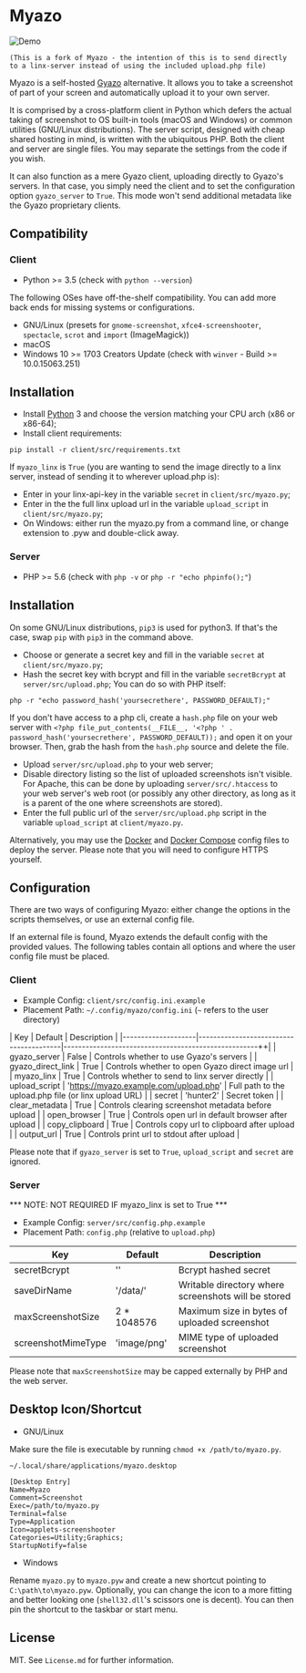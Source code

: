 # Myazo

![Demo](https://raw.githubusercontent.com/migueldemoura/myazo/master/demo.gif)

`(This is a fork of Myazo - the intention of this is to send directly to a linx-server instead of using the included upload.php file)`

Myazo is a self-hosted [Gyazo] alternative. It allows you to take a screenshot of part of your screen and automatically upload it to your own server.

It is comprised by a cross-platform client in Python which defers the actual taking of screenshot to OS built-in tools (macOS and Windows) or common utilities (GNU/Linux distributions). The server script, designed with cheap shared hosting in mind, is written with the ubiquitous PHP. Both the client and server are single files. You may separate the settings from the code if you wish.

It can also function as a mere Gyazo client, uploading directly to Gyazo's servers. In that case, you simply need the client and to set the configuration option `gyazo_server` to `True`. This mode won't send additional metadata like the Gyazo proprietary clients.

## Compatibility

### Client

* Python >= 3.5 (check with `python --version`)

The following OSes have off-the-shelf compatibility. You can add more back ends for missing systems or configurations.

* GNU/Linux (presets for `gnome-screenshot`, `xfce4-screenshooter`, `spectacle`, `scrot` and `import` (ImageMagick))
* macOS
* Windows 10 >= 1703 Creators Update (check with `winver` - Build >= 10.0.15063.251)

## Installation

* Install [Python] 3 and choose the version matching your CPU arch (x86 or x86-64);
* Install client requirements:

```shell
pip install -r client/src/requirements.txt
```

If `myazo_linx` is `True` (you are wanting to send the image directly to a linx server, instead of sending it to wherever upload.php is):
* Enter in your linx-api-key in the variable `secret` in `client/src/myazo.py`;
* Enter in the the full linx upload url in the variable `upload_script` in `client/src/myazo.py`;
* On Windows: either run the myazo.py from a command line, or change extension to .pyw and double-click away.

### Server

* PHP >= 5.6 (check with `php -v` or `php -r "echo phpinfo();"`)

## Installation

On some GNU/Linux distributions, `pip3` is used for python3. If that's the case, swap `pip` with `pip3` in the command above.

* Choose or generate a secret key and fill in the variable `secret` at `client/src/myazo.py`;
* Hash the secret key with bcrypt and fill in the variable `secretBcrypt` at `server/src/upload.php`;
You can do so with PHP itself:

```shell
php -r "echo password_hash('yoursecrethere', PASSWORD_DEFAULT);"
```

If you don't have access to a php cli, create a `hash.php` file on your web server with `<?php file_put_contents(__FILE__, '<?php ' . password_hash('yoursecrethere', PASSWORD_DEFAULT));` and open it on your browser. Then, grab the hash from the `hash.php` source and delete the file.

* Upload `server/src/upload.php` to your web server;
* Disable directory listing so the list of uploaded screenshots isn't visible. For Apache, this can be done by uploading `server/src/.htaccess` to your web server's web root (or possibly any other directory, as long as it is a parent of the one where screenshots are stored).
* Enter the full public url of the `server/src/upload.php` script in the variable `upload_script` at `client/myazo.py`.

Alternatively, you may use the [Docker] and [Docker Compose] config files to deploy the server. Please note that you will need to configure HTTPS yourself.

## Configuration

There are two ways of configuring Myazo: either change the options in the scripts themselves, or use an external config file.

If an external file is found, Myazo extends the default config with the provided values. The following tables contain all options and where the user config file must be placed.

### Client

* Example Config: `client/src/config.ini.example`
* Placement Path: `~/.config/myazo/config.ini` (`~` refers to the user directory)

| Key                | Default                                | Description                                           |
|--------------------|----------------------------------------|-----------------------------------------------------++|
| gyazo_server       | False                                  | Controls whether to use Gyazo's servers               |
| gyazo_direct_link  | True                                   | Controls whether to open Gyazo direct image url       |
| myazo_linx         | True                                   | Controls whether to send to linx server directly      |
| upload_script      | 'https://myazo.example.com/upload.php' | Full path to the upload.php file (or linx upload URL) |
| secret             | 'hunter2'                              | Secret token                                          |
| clear_metadata     | True                                   | Controls clearing screenshot metadata before upload   |
| open_browser       | True                                   | Controls open url in default browser after upload     |
| copy_clipboard     | True                                   | Controls copy url to clipboard after upload           |
| output_url         | True                                   | Controls print url to stdout after upload             |

Please note that if `gyazo_server` is set to `True`, `upload_script` and `secret` are ignored.

### Server
*** NOTE: NOT REQUIRED IF myazo_linx is set to True ***
* Example Config: `server/src/config.php.example`
* Placement Path: `config.php` (relative to `upload.php`)

| Key                | Default                                | Description                                         |
|--------------------|----------------------------------------|-----------------------------------------------------|
| secretBcrypt       | ''                                     | Bcrypt hashed secret                                |
| saveDirName        | '/data/'                               | Writable directory where screenshots will be stored |
| maxScreenshotSize  | 2 * 1048576                            | Maximum size in bytes of uploaded screenshot        |
| screenshotMimeType | 'image/png'                            | MIME type of uploaded screenshot                    |

Please note that `maxScreenshotSize` may be capped externally by PHP and the web server.

## Desktop Icon/Shortcut

* GNU/Linux

Make sure the file is executable by running `chmod +x /path/to/myazo.py`.

`~/.local/share/applications/myazo.desktop`
```
[Desktop Entry]
Name=Myazo
Comment=Screenshot
Exec=/path/to/myazo.py
Terminal=false
Type=Application
Icon=applets-screenshooter
Categories=Utility;Graphics;
StartupNotify=false
```

* Windows

Rename `myazo.py` to `myazo.pyw` and create a new shortcut pointing to `C:\path\to\myazo.pyw`. Optionally, you can change the icon to a more fitting and better looking one (`shell32.dll`'s scissors one is decent). You can then pin the shortcut to the taskbar or start menu.

## License

MIT. See `License.md` for further information.

[Gyazo]: <https://gyazo.com/>
[Python]: <https://www.python.org/downloads/>
[Docker]: <https://docs.docker.com/>
[Docker Compose]: <https://docs.docker.com/compose/>
